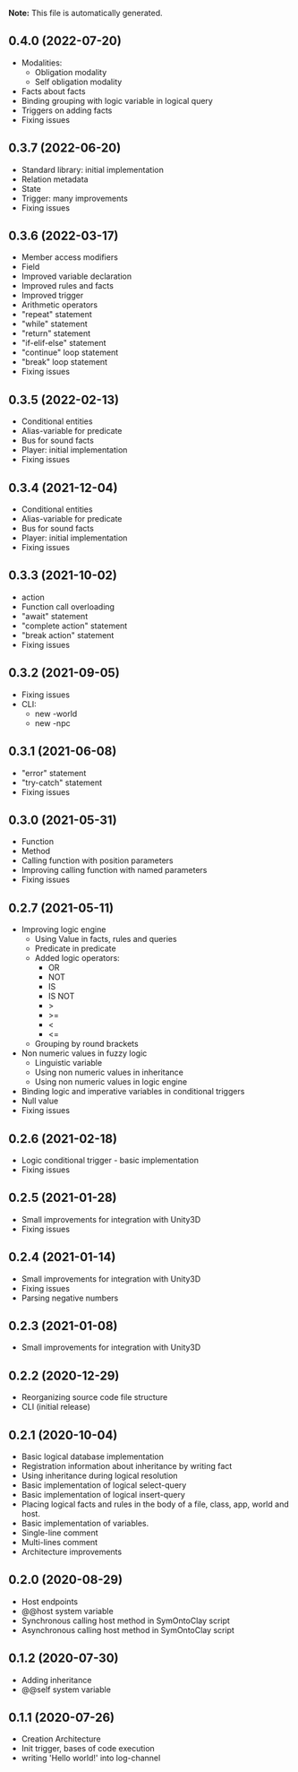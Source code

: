**Note:** This file is automatically generated.

## 0.4.0 (2022-07-20)
* Modalities:
    * Obligation modality
    * Self obligation modality
* Facts about facts
* Binding grouping with logic variable in logical query
* Triggers on adding facts
* Fixing issues


## 0.3.7 (2022-06-20)
* Standard library: initial implementation
* Relation metadata
* State
* Trigger: many improvements
* Fixing issues


## 0.3.6 (2022-03-17)
* Member access modifiers
* Field
* Improved variable declaration
* Improved rules and facts
* Improved trigger
* Arithmetic operators
* "repeat" statement
* "while" statement
* "return" statement
* "if-elif-else" statement
* "continue" loop statement
* "break" loop statement
* Fixing issues


## 0.3.5 (2022-02-13)
* Conditional entities
* Alias-variable for predicate
* Bus for sound facts
* Player: initial implementation
* Fixing issues


## 0.3.4 (2021-12-04)
* Conditional entities
* Alias-variable for predicate
* Bus for sound facts
* Player: initial implementation
* Fixing issues


## 0.3.3 (2021-10-02)
* action
* Function call overloading
* "await" statement
* "complete action" statement
* "break action" statement
* Fixing issues


## 0.3.2 (2021-09-05)
* Fixing issues
* CLI:
  * new -world
  * new -npc


## 0.3.1 (2021-06-08)
* &quot;error&quot; statement
* &quot;try-catch&quot; statement
* Fixing issues

## 0.3.0 (2021-05-31)
* Function
* Method
* Calling function with position parameters
* Improving calling function with named parameters
* Fixing issues

## 0.2.7 (2021-05-11)
* Improving logic engine
    *  Using Value in facts, rules and queries
    * Predicate in predicate
    *  Added logic operators:
        * OR
        * NOT
        * IS
        * IS NOT
        * \>
        * \>=
        * <
       * <=
    * Grouping by round brackets
* Non numeric values in fuzzy logic
    * Linguistic variable
    * Using non numeric values in inheritance
    * Using non numeric values in logic engine
* Binding logic and imperative variables in conditional triggers
* Null value
* Fixing issues


## 0.2.6 (2021-02-18)
* Logic сonditional trigger - basic implementation
* Fixing issues

## 0.2.5 (2021-01-28)
* Small improvements for integration with Unity3D
* Fixing issues

## 0.2.4 (2021-01-14)
* Small improvements for integration with Unity3D
* Fixing issues
* Parsing negative numbers

## 0.2.3 (2021-01-08)
* Small improvements for integration with Unity3D

## 0.2.2 (2020-12-29)
* Reorganizing source code file structure
* CLI (initial release)

## 0.2.1 (2020-10-04)
* Basic logical database implementation
* Registration information about inheritance by writing fact
* Using inheritance during logical resolution
* Basic implementation of logical select-query
* Basic implementation of logical insert-query
* Placing logical facts and rules in the body of a file, class, app, world and host.
* Basic implementation of variables.
* Single-line comment
* Multi-lines comment
* Architecture improvements

## 0.2.0 (2020-08-29)
* Host endpoints
* @@host system variable
* Synchronous calling host method in SymOntoClay script
* Asynchronous calling host method in SymOntoClay script

## 0.1.2 (2020-07-30)
* Adding inheritance 
* @@self system variable

## 0.1.1 (2020-07-26)
* Creation Architecture 
* Init trigger, bases of code execution
* writing 'Hello world!' into log-channel
